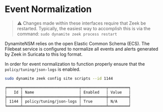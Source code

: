 # Event Normalization

> ⚠️ Changes made within these interfaces require that Zeek be restarted. Typically, the easiest way to 
> accomplish this is via the command:
> `sudo dynamite zeek process restart`
> 
DynamiteNSM relies on the open Elastic Common Schema (ECS). The Filebeat service is configured to normalize all 
events and alerts generated by Zeek in Suricata to this log format.

In order for event normalization to function properly ensure that the `policy/tuning/json-logs` is enabled.
```bash
sudo dynamite zeek config site scripts --id 1144
```

```markdown
╒══════╤═════════════════════════╤═══════════╤═════════╕
│   Id │ Name                    │ Enabled   │ Value   │
╞══════╪═════════════════════════╪═══════════╪═════════╡
│ 1144 │ policy/tuning/json-logs │ True      │ N/A     │
╘══════╧═════════════════════════╧═══════════╧═════════╛
```
